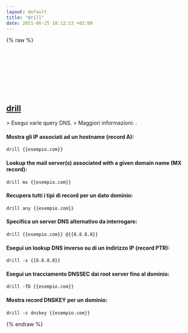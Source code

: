 ```yaml
---
layout: default
title: "drill"
date: 2021-06-25 18:12:13 +02:00
---
```

{% raw %}
<h2 id="drill">
  <a href="/it/common/drill.html">drill</a> <a href="#drill"><svg class="icon">
    <use href="/assets/images/unicode_sprite.svg#link" />
  </svg></a>
</h2>
> Esegui varie query DNS.
> Maggiori informazioni: <https://manned.org/drill>.

#### Mostra gli IP associati ad un hostname (record A):
```shell
drill {{esempio.com}}
```
#### Lookup the mail server(s) associated with a given domain name (MX record):
```shell
drill mx {{esempio.com}}
```
#### Recupera tutti i tipi di record per un dato dominio:
```shell
drill any {{esempio.com}}
```
#### Specifica un server DNS alternativo da interrogare:
```shell
drill {{esempio.com}} @{{8.8.8.8}}
```
#### Esegui un lookup DNS inverso su di un indirizzo IP (record PTR):
```shell
drill -x {{8.8.8.8}}
```
#### Esegui un tracciamento DNSSEC dai root server fino al dominio:
```shell
drill -TD {{esempio.com}}
```
#### Mostra record DNSKEY per un dominio:
```shell
drill -s dnskey {{esempio.com}}
```
{% endraw %}